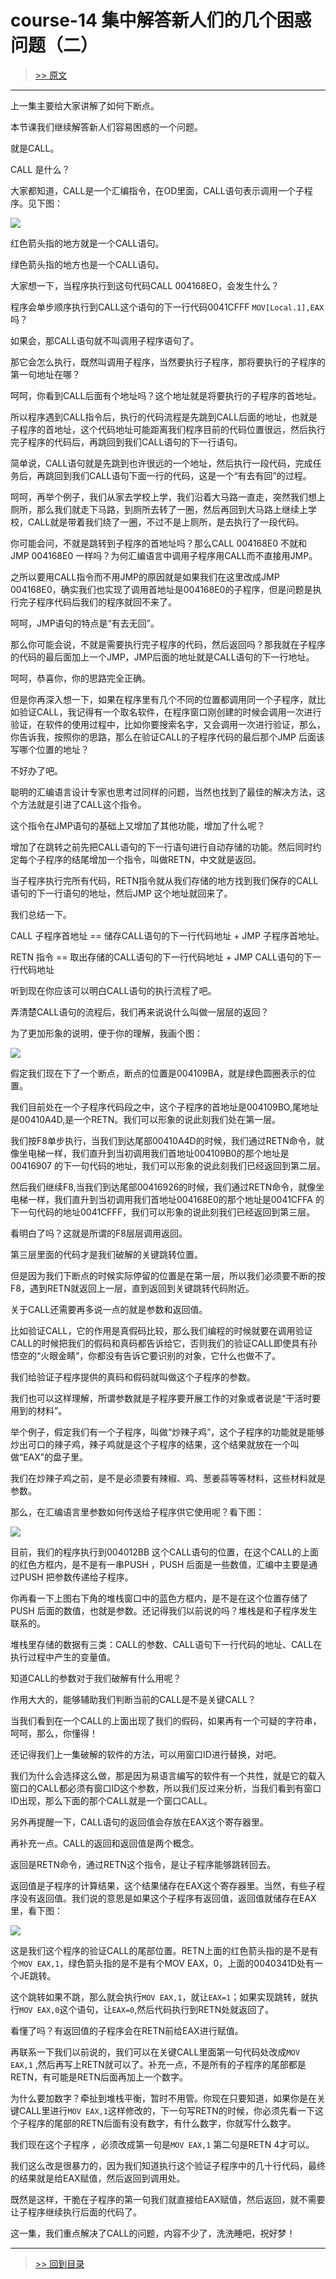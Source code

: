 # course-14 集中解答新人们的几个困惑问题（二）

> [>> 原文](https://www.52pojie.cn/thread-1361926-1-1.html)

------

上一集主要给大家讲解了如何下断点。

本节课我们继续解答新人们容易困惑的一个问题。

就是CALL。

CALL 是什么？

大家都知道，CALL是一个汇编指令，在OD里面，CALL语句表示调用一个子程序。见下图：

![](imgs/course-14-01.png)

红色箭头指的地方就是一个CALL语句。


绿色箭头指的地方也是一个CALL语句。


大家想一下，当程序执行到这句代码CALL 004168EO，会发生什么？


程序会单步顺序执行到CALL这个语句的下一行代码0041CFFF  `MOV[Local.1],EAX` 吗？


如果会，那CALL语句就不叫调用子程序语句了。


那它会怎么执行，既然叫调用子程序，当然要执行子程序，那将要执行的子程序的第一句地址在哪？


呵呵，你看到CALL后面有个地址吗？这个地址就是将要执行的子程序的首地址。


所以程序遇到CALL指令后，执行的代码流程是先跳到CALL后面的地址，也就是子程序的首地址，这个代码地址可能距离我们程序目前的代码位置很远，然后执行完子程序的代码后，再跳回到我们CALL语句的下一行语句。


简单说，CALL语句就是先跳到也许很远的一个地址，然后执行一段代码，完成任务后，再跳回到我们CALL语句下面一行的代码，这是一个“有去有回”的过程。


呵呵，再举个例子，我们从家去学校上学，我们沿着大马路一直走，突然我们想上厕所，那么我们就走下马路，到厕所去转了一圈，然后再回到大马路上继续上学校，CALL就是带着我们绕了一圈，不过不是上厕所，是去执行了一段代码。


你可能会问，不就是跳转到子程序的首地址吗？那么CALL 004168E0 不就和 JMP  004168E0 一样吗？为何汇编语言中调用子程序用CALL而不直接用JMP。


之所以要用CALL指令而不用JMP的原因就是如果我们在这里改成JMP 004168E0，确实我们也实现了调用首地址是004168E0的子程序，但是问题是执行完子程序代码后我们的程序就回不来了。


呵呵，JMP语句的特点是“有去无回”。


那么你可能会说，不就是需要执行完子程序的代码，然后返回吗？那我就在子程序的代码的最后面加上一个JMP，JMP后面的地址就是CALL语句的下一行地址。


呵呵，恭喜你，你的思路完全正确。


但是你再深入想一下，如果在程序里有几个不同的位置都调用同一个子程序，就比如验证CALL，我记得有一个取名软件，在程序窗口刚创建的时候会调用一次进行验证，在软件的使用过程中，比如你要搜索名字，又会调用一次进行验证，那么，你告诉我，按照你的思路，那么在验证CALL的子程序代码的最后那个JMP 后面该写哪个位置的地址？


不好办了吧。


聪明的汇编语言设计专家也思考过同样的问题，当然也找到了最佳的解决方法，这个方法就是引进了CALL这个指令。


这个指令在JMP语句的基础上又增加了其他功能，增加了什么呢？


增加了在跳转之前先把CALL语句的下一行语句进行自动存储的功能。然后同时约定每个子程序的结尾增加一个指令，叫做RETN，中文就是返回。


当子程序执行完所有代码，RETN指令就从我们存储的地方找到我们保存的CALL 语句的下一行语句的地址，然后JMP 这个地址就回来了。


我们总结一下。


CALL 子程序首地址 == 储存CALL语句的下一行代码地址 +  JMP 子程序首地址。


RETN 指令 == 取出存储的CALL语句的下一行代码地址 + JMP  CALL语句的下一行代码地址


听到现在你应该可以明白CALL语句的执行流程了吧。


弄清楚CALL语句的流程后，我们再来说说什么叫做一层层的返回？


为了更加形象的说明，便于你的理解，我画个图：

![](imgs/course-14-02.png)

假定我们现在下了一个断点，断点的位置是004109BA，就是绿色圆圈表示的位置。


我们目前处在一个子程序代码段之中，这个子程序的首地址是004109BO,尾地址是00410A4D,是一个RETN。我们可以形象的说此刻我们处在第一层。


我们按F8单步执行，当我们到达尾部00410A4D的时候，我们通过RETN命令，就像坐电梯一样，我们直升到当初调用我们首地址004109B0的那个地址是00416907 的下一句代码的地址，我们可以形象的说此刻我们已经返回到第二层。


然后我们继续F8,当我们到达尾部00416926的时候，我们通过RETN命令，就像坐电梯一样，我们直升到当初调用我们首地址004168E0的那个地址是0041CFFA 的下一句代码的地址0041CFFF，我们可以形象的说此刻我们已经返回到第三层。


看明白了吗？这就是所谓的F8层层调用返回。


第三层里面的代码才是我们破解的关键跳转位置。


但是因为我们下断点的时候实际停留的位置是在第一层，所以我们必须要不断的按F8，遇到RETN就返回上一层，直到返回到关键跳转代码附近。


关于CALL还需要再多说一点的就是参数和返回值。


比如验证CALL，它的作用是真假码比较，那么我们编程的时候就要在调用验证CALL的时候把我们的假码和真码都告诉给它，否则我们的验证CALL即使具有孙悟空的“火眼金睛”，你都没有告诉它要识别的对象，它什么也做不了。


我们给验证子程序提供的真码和假码就叫做这个子程序的参数。


我们也可以这样理解，所谓参数就是子程序要开展工作的对象或者说是“干活时要用到的材料”。

举个例子，假定我们有一个子程序，叫做“炒辣子鸡”，这个子程序的功能就是能够炒出可口的辣子鸡，辣子鸡就是这个子程序的结果，这个结果就放在一个叫做“EAX”的盘子里。


我们在炒辣子鸡之前，是不是必须要有辣椒、鸡、葱姜蒜等等材料，这些材料就是参数。


那么，在汇编语言里参数如何传送给子程序供它使用呢？看下图：

![](imgs/course-14-03.png)

目前，我们的程序执行到004012BB 这个CALL语句的位置，在这个CALL的上面的红色方框内，是不是有一串PUSH ，PUSH 后面是一些数值，汇编中主要是通过PUSH 把参数传递给子程序。


你再看一下上图右下角的堆栈窗口中的蓝色方框内，是不是在这个位置存储了PUSH 后面的数值，也就是参数。还记得我们以前说的吗？堆栈是和子程序发生联系的。


堆栈里存储的数据有三类：CALL的参数、CALL语句下一行代码的地址、CALL在执行过程中产生的变量值。




知道CALL的参数对于我们破解有什么用呢？


作用大大的，能够辅助我们判断当前的CALL是不是关键CALL？


当我们看到在一个CALL的上面出现了我们的假码，如果再有一个可疑的字符串，呵呵，那么，你懂得！


还记得我们上一集破解的软件的方法，可以用窗口ID进行替换，对吧。


我们为什么会选择这么做，那是因为易语言编写的软件有一个共性，就是它的载入窗口的CALL都必须有窗口ID这个参数，所以我们反过来分析，当我们看到有窗口ID出现，那么下面的那个CALL就是一个窗口CALL。


另外再提醒一下，CALL语句的返回值会存放在EAX这个寄存器里。


再补充一点。CALL的返回和返回值是两个概念。


返回是RETN命令，通过RETN这个指令，是让子程序能够跳转回去。


返回值是子程序的计算结果，这个结果储存在EAX这个寄存器里。当然，有些子程序没有返回值。我们说的意思是如果这个子程序有返回值，返回值就储存在EAX里，看下图：

![](imgs/course-14-04.png)

这是我们这个程序的验证CALL的尾部位置。RETN上面的红色箭头指的是不是有个`MOV EAX,1`，绿色箭头指的是不是有个MOV EAX，0，上面的0040341D处有一个JE跳转。


这个跳转如果不跳，那么就会执行`MOV EAX,1`，就让`EAX=1`；如果实现跳转，就执行`MOV EAX,0`这个语句，让`EAX=0`,然后代码执行到RETN处就返回了。


看懂了吗？有返回值的子程序会在RETN前给EAX进行赋值。


再联系一下我们以前说的，我们可以在关键CALL里面第一句代码处改成`MOV EAX,1` ,然后再写上RETN就可以了。补充一点，不是所有的子程序的尾部都是RETN，有可能是RETN后面再加上一个数字。


为什么要加数字？牵扯到堆栈平衡，暂时不用管。你现在只要知道，如果你是在关键CALL里进行`MOV EAX,1`这样修改的，下一句写RETN的时候，你必须先看一下这个子程序的尾部的RETN后面有没有数字，有什么数字，你就写什么数字。


我们现在这个子程序 ，必须改成第一句是`MOV EAX,1` 第二句是RETN 4才可以。


我们这么改是很暴力的，因为我们知道执行这个验证子程序中的几十行代码，最终的结果就是给EAX赋值，然后返回到调用处。


既然是这样，干脆在子程序的第一句我们就直接给EAX赋值，然后返回，就不需要让子程序继续执行后面的代码了。


这一集，我们重点解决了CALL的问题，内容不少了，洗洗睡吧，祝好梦！

------

> [>> 回到目录](README.md)
